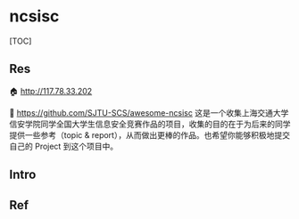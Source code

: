 # ncsisc

[TOC]



## Res
🏠 http://117.78.33.202


🔗 https://github.com/SJTU-SCS/awesome-ncsisc
这是一个收集上海交通大学信安学院同学全国大学生信息安全竞赛作品的项目，收集的目的在于为后来的同学提供一些参考（topic & report），从而做出更棒的作品。也希望你能够积极地提交自己的 Project 到这个项目中。



## Intro


## Ref

